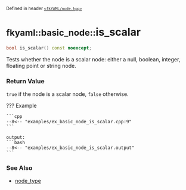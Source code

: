 <small>Defined in header [`<fkYAML/node.hpp>`](https://github.com/fktn-k/fkYAML/blob/develop/include/fkYAML/node.hpp)</small>

# <small>fkyaml::basic_node::</small>is_scalar

```cpp
bool is_scalar() const noexcept;
```

Tests whether the node is a scalar node: either a null, boolean, integer, floating point or string node.

### **Return Value**

`true` if the node is a scalar node, `false` otherwise.  

??? Example

    ```cpp
    --8<-- "examples/ex_basic_node_is_scalar.cpp:9"
    ```

    output:
    ```bash
    --8<-- "examples/ex_basic_node_is_scalar.output"
    ```

### **See Also**

* [node_type](../node_type.md)
